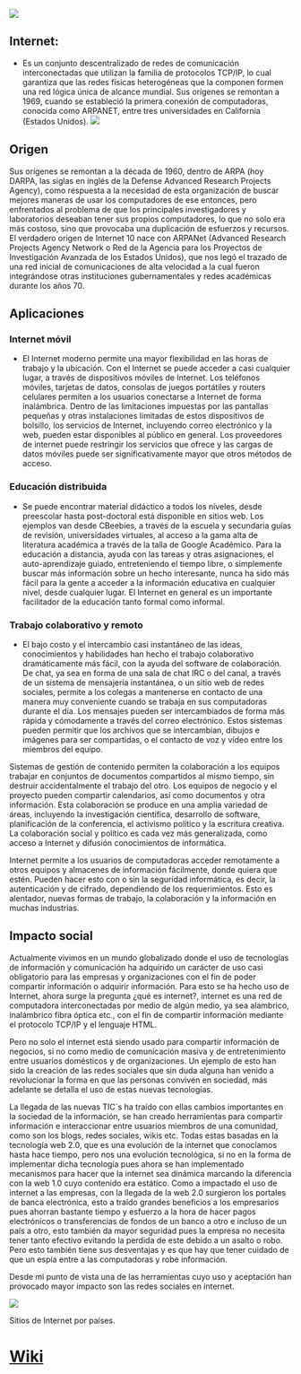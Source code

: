 ![](https://images.cooltext.com/5136742.png)

## Internet:
* Es un conjunto descentralizado de redes de comunicación interconectadas que utilizan la familia de protocolos TCP/IP, lo cual garantiza que las redes físicas heterogéneas que la componen formen una red lógica única de alcance mundial. Sus orígenes se remontan a 1969, cuando se estableció la primera conexión de computadoras, conocida como ARPANET, entre tres universidades en California (Estados Unidos).
![](http://fusagasuganoticias.com/word/wp-content/uploads/2018/03/internet-of-things-analytics1.jpg)

## Origen 
Sus orígenes se remontan a la década de 1960, dentro de ARPA (hoy DARPA, las siglas en inglés de la Defense Advanced Research Projects Agency), como respuesta a la necesidad de esta organización de buscar mejores maneras de usar los computadores de ese entonces, pero enfrentados al problema de que los principales investigadores y laboratorios deseaban tener sus propios computadores, lo que no solo era más costoso, sino que provocaba una duplicación de esfuerzos y recursos. El verdadero origen de Internet 10​ nace con ARPANet (Advanced Research Projects Agency Network o Red de la Agencia para los Proyectos de Investigación Avanzada de los Estados Unidos), que nos legó el trazado de una red inicial de comunicaciones de alta velocidad a la cual fueron integrándose otras instituciones gubernamentales y redes académicas durante los años 70.

## Aplicaciones

### Internet móvil

* El Internet moderno permite una mayor flexibilidad en las horas de trabajo y la ubicación. Con el Internet se puede acceder a casi cualquier lugar, a través de dispositivos móviles de Internet. Los teléfonos móviles, tarjetas de datos, consolas de juegos portátiles y routers celulares permiten a los usuarios conectarse a Internet de forma inalámbrica. Dentro de las limitaciones impuestas por las pantallas pequeñas y otras instalaciones limitadas de estos dispositivos de bolsillo, los servicios de Internet, incluyendo correo electrónico y la web, pueden estar disponibles al público en general. Los proveedores de internet puede restringir los servicios que ofrece y las cargas de datos móviles puede ser significativamente mayor que otros métodos de acceso.

### Educación distribuida

* Se puede encontrar material didáctico a todos los niveles, desde preescolar hasta post-doctoral está disponible en sitios web. Los ejemplos van desde CBeebies, a través de la escuela y secundaria guías de revisión, universidades virtuales, al acceso a la gama alta de literatura académica a través de la talla de Google Académico. Para la educación a distancia, ayuda con las tareas y otras asignaciones, el auto-aprendizaje guiado, entreteniendo el tiempo libre, o simplemente buscar más información sobre un hecho interesante, nunca ha sido más fácil para la gente a acceder a la información educativa en cualquier nivel, desde cualquier lugar. El Internet en general es un importante facilitador de la educación tanto formal como informal.

### Trabajo colaborativo y remoto

* El bajo costo y el intercambio casi instantáneo de las ideas, conocimientos y habilidades han hecho el trabajo colaborativo dramáticamente más fácil, con la ayuda del software de colaboración. De chat, ya sea en forma de una sala de chat IRC o del canal, a través de un sistema de mensajería instantánea, o un sitio web de redes sociales, permite a los colegas a mantenerse en contacto de una manera muy conveniente cuando se trabaja en sus computadoras durante el día. Los mensajes pueden ser intercambiados de forma más rápida y cómodamente a través del correo electrónico. Estos sistemas pueden permitir que los archivos que se intercambian, dibujos e imágenes para ser compartidas, o el contacto de voz y vídeo entre los miembros del equipo.

Sistemas de gestión de contenido permiten la colaboración a los equipos trabajar en conjuntos de documentos compartidos al mismo tiempo, sin destruir accidentalmente el trabajo del otro. Los equipos de negocio y el proyecto pueden compartir calendarios, así como documentos y otra información. Esta colaboración se produce en una amplia variedad de áreas, incluyendo la investigación científica, desarrollo de software, planificación de la conferencia, el activismo político y la escritura creativa. La colaboración social y político es cada vez más generalizada, como acceso a Internet y difusión conocimientos de informática.

Internet permite a los usuarios de computadoras acceder remotamente a otros equipos y almacenes de información fácilmente, donde quiera que estén. Pueden hacer esto con o sin la seguridad informática, es decir, la autenticación y de cifrado, dependiendo de los requerimientos. Esto es alentador, nuevas formas de trabajo, la colaboración y la información en muchas industrias.


## Impacto social 

Actualmente vivimos en un mundo globalizado donde el uso de tecnologías de información y comunicación ha adquirido un carácter de uso casi obligatorio para las empresas y organizaciones con el fin de poder compartir información o adquirir información. Para esto se ha hecho uso de Internet, ahora surge la pregunta ¿qué es internet?, internet es una red de computadora interconectadas por medio de algún medio, ya sea alambrico, inalámbrico fibra óptica etc., con el fin de compartir información mediante el protocolo TCP/IP y el lenguaje HTML.

Pero no solo el internet está siendo usado para compartir información de negocios, si no como medio de comunicación masiva y de entretenimiento entre usuarios domésticos y de organizaciones. Un ejemplo de esto han sido la creación de las redes sociales que sin duda alguna han venido a revolucionar la forma en que las personas conviven en sociedad, más adelante se detalla el uso de estas nuevas tecnologías.

La llegada de las nuevas TIC´s ha traído con ellas cambios importantes en la sociedad de la información, se han creado herramientas para compartir información e interaccionar entre usuarios miembros de una comunidad, como son los blogs, redes sociales, wikis etc. Todas estas basadas en la tecnología web 2.0, que es una evolución de la internet que conocíamos hasta hace tiempo, pero nos una evolución tecnológica, si no en la forma de implementar dicha tecnología pues ahora se han implementado mecanismos para hacer que la internet sea dinámica marcando la diferencia con la web 1.0 cuyo contenido era estático.
Como a impactado el uso de internet a las empresas, con la llegada de la web 2.0 surgieron los portales de banca electrónica, esto a traído grandes beneficios a los empresarios pues ahorran bastante tiempo y esfuerzo a la hora de hacer pagos electrónicos o transferencias de fondos de un banco a otro e incluso de un país a otro, esto también da mayor seguridad pues la empresa no necesita tener tanto efectivo evitando la perdida de este debido a un asalto o robo. Pero esto también tiene sus desventajas y es que hay que tener cuidado de que un espía entre a las computadoras y robe información.

Desde mi punto de vista una de las herramientas cuyo uso y aceptación han provocado mayor impacto son las redes sociales en internet.


![](https://upload.wikimedia.org/wikipedia/commons/thumb/7/73/Internet_Hosts.svg/360px-Internet_Hosts.svg.png)

Sitios de Internet por países.



# [Wiki](https://github.com/IzaelSilva410/Proyecto-Integrador-Bloque-II/wiki)

